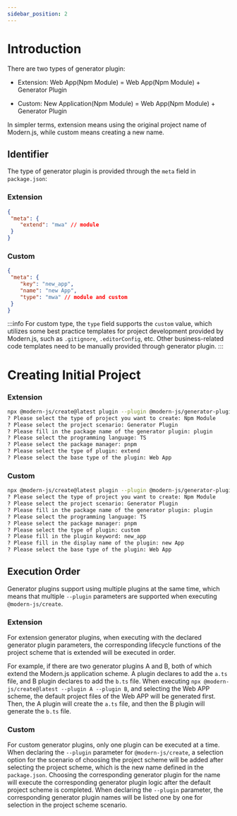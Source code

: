 ```yaml
---
sidebar_position: 2
---
```


# Introduction

There are two types of generator plugin:

- Extension: Web App(Npm Module) = Web App(Npm Module) + Generator Plugin

- Custom: New Application(Npm Module) = Web App(Npm Module) + Generator Plugin


In simpler terms, extension means using the original project name of Modern.js, while custom means creating a new name.

## Identifier

The type of generator plugin is provided through the `meta` field in `package.json`:

### Extension

```json title="package.json"
{
 "meta": {
    "extend": "mwa" // module
 }
}
```

### Custom

```json title="package.json"
{
 "meta": {
    "key": "new_app",
    "name": "new App",
    "type": "mwa" // module and custom
 }
}
```

:::info
For custom type, the `type` field supports the `custom` value, which utilizes some best practice templates for project development provided by Modern.js, such as `.gitignore`, `.editorConfig`, etc. Other business-related code templates need to be manually provided through generator plugin.
:::

# Creating Initial Project

### Extension

```bash
npx @modern-js/create@latest plugin --plugin @modern-js/generator-plugin-plugin
? Please select the type of project you want to create: Npm Module
? Please select the project scenario: Generator Plugin
? Please fill in the package name of the generator plugin: plugin
? Please select the programming language: TS
? Please select the package manager: pnpm
? Please select the type of plugin: extend
? Please select the base type of the plugin: Web App
```

### Custom

```bash
npx @modern-js/create@latest plugin --plugin @modern-js/generator-plugin-plugin
? Please select the type of project you want to create: Npm Module
? Please select the project scenario: Generator Plugin
? Please fill in the package name of the generator plugin: plugin
? Please select the programming language: TS
? Please select the package manager: pnpm
? Please select the type of plugin: custom
? Please fill in the plugin keyword: new_app
? Please fill in the display name of the plugin: new App
? Please select the base type of the plugin: Web App
```

## Execution Order

Generator plugins support using multiple plugins at the same time, which means that multiple `--plugin` parameters are supported when executing `@modern-js/create`.

### Extension

For extension generator plugins, when executing with the declared generator plugin parameters, the corresponding lifecycle functions of the project scheme that is extended will be executed in order.

For example, if there are two generator plugins A and B, both of which extend the Modern.js application scheme. A plugin declares to add the `a.ts` file, and B plugin declares to add the `b.ts` file. When executing `npx @modern-js/create@latest --plugin A --plugin B`, and selecting the Web APP scheme, the default project files of the Web APP will be generated first. Then, the A plugin will create the `a.ts` file, and then the B plugin will generate the `b.ts` file.

### Custom

For custom generator plugins, only one plugin can be executed at a time. When declaring the `--plugin` parameter for `@modern-js/create`, a selection option for the scenario of choosing the project scheme will be added after selecting the project scheme, which is the new name defined in the `package.json`. Choosing the corresponding generator plugin for the name will execute the corresponding generator plugin logic after the default project scheme is completed. When declaring the `--plugin` parameter, the corresponding generator plugin names will be listed one by one for selection in the project scheme scenario.
